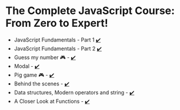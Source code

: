 # The Complete JavaScript Course: From Zero to Expert!

- JavaScript Fundamentals - Part 1 [✔️](https://github.com/LuckyFoxCode/complete_javascript_course/tree/main/01_Fundamentals_Part-1)
- JavaScript Fundamentals - Part 2 [✔️](https://github.com/LuckyFoxCode/complete_javascript_course/tree/main/02_Fundamentals_Part-2)
- Guess my number 🎮 - [✔️](https://github.com/LuckyFoxCode/complete_javascript_course/tree/main/05_Guess-My-Number)
- Modal - [✔️](https://github.com/LuckyFoxCode/complete_javascript_course/tree/main/06_Modal)
- Pig game 🎮 - [✔️](https://github.com/LuckyFoxCode/complete_javascript_course/tree/main/07_Pig-Game)
- Behind the scenes - [✔️](https://github.com/LuckyFoxCode/complete_javascript_course/tree/main/08_Behind-the-Scenes)
- Data structures, Modern operators and string - [✔️](https://github.com/LuckyFoxCode/complete_javascript_course/tree/main/09_Data-Structures-Operators)
- A Closer Look at Functions - [✔️](https://github.com/LuckyFoxCode/complete_javascript_course/tree/main/10_Functions)
